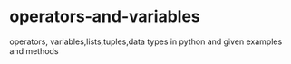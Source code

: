 # operators-and-variables
operators, variables,lists,tuples,data types in python
 and given examples and methods 
